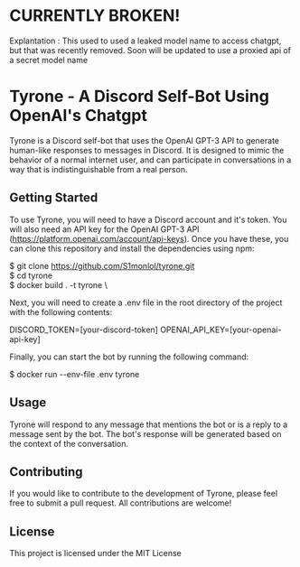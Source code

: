 # CURRENTLY BROKEN! 
Explantation : This used to used a leaked model name to access chatgpt, but that was recently removed. Soon will be updated to use a proxied api of a secret model name

# Tyrone - A Discord Self-Bot Using OpenAI's Chatgpt 

Tyrone is a Discord self-bot that uses the OpenAI GPT-3 API to generate human-like responses to messages in Discord. It is designed to mimic the behavior of a normal internet user, and can participate in conversations in a way that is indistinguishable from a real person.

## Getting Started

To use Tyrone, you will need to have a Discord account and it's token. You will also need an API key for the OpenAI GPT-3 API (https://platform.openai.com/account/api-keys). Once you have these, you can clone this repository and install the dependencies using npm:

$ git clone https://github.com/S1monlol/tyrone.git \
$ cd tyrone \
$ docker build . -t tyrone \

Next, you will need to create a .env file in the root directory of the project with the following contents:

DISCORD_TOKEN=[your-discord-token]
OPENAI_API_KEY=[your-openai-api-key]

Finally, you can start the bot by running the following command:

$ docker run --env-file .env tyrone 


## Usage

Tyrone will respond to any message that mentions the bot or is a reply to a message sent by the bot. The bot's response will be generated based on the context of the conversation.

## Contributing

If you would like to contribute to the development of Tyrone, please feel free to submit a pull request. All contributions are welcome!

## License

This project is licensed under the MIT License 
